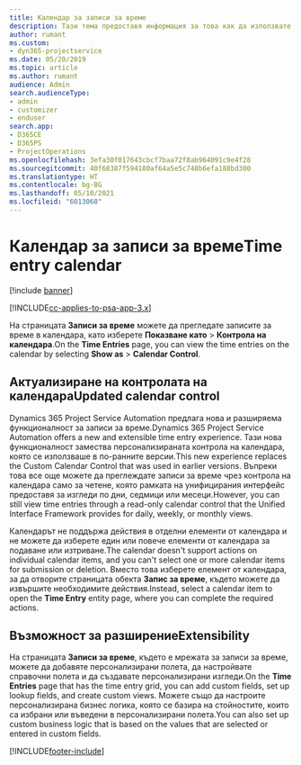 ```yaml
---
title: Календар за записи за време
description: Тази тема предоставя информация за това как да използвате календара за записи за време.
author: rumant
ms.custom:
- dyn365-projectservice
ms.date: 05/20/2019
ms.topic: article
ms.author: rumant
audience: Admin
search.audienceType:
- admin
- customizer
- enduser
search.app:
- D365CE
- D365PS
- ProjectOperations
ms.openlocfilehash: 3efa30f017643cbcf7baa72f8ab964091c9e4f28
ms.sourcegitcommit: 40f68387f594180af64a5e5c748b6efa188bd300
ms.translationtype: HT
ms.contentlocale: bg-BG
ms.lasthandoff: 05/10/2021
ms.locfileid: "6013068"
---
```

# <a name="time-entry-calendar"></a><span data-ttu-id="49d05-103">Календар за записи за време</span><span class="sxs-lookup"><span data-stu-id="49d05-103">Time entry calendar</span></span>

[!include [banner](../includes/psa-now-project-operations.md)]

[!INCLUDE[cc-applies-to-psa-app-3.x](../includes/cc-applies-to-psa-app-3x.md)]

<span data-ttu-id="49d05-104">На страницата **Записи за време** можете да прегледате записите за време в календара, като изберете **Показване като** \> **Контрола на календара**.</span><span class="sxs-lookup"><span data-stu-id="49d05-104">On the **Time Entries** page, you can view the time entries on the calendar by selecting **Show as** \> **Calendar Control**.</span></span>

## <a name="updated-calendar-control"></a><span data-ttu-id="49d05-105">Актуализиране на контролата на календара</span><span class="sxs-lookup"><span data-stu-id="49d05-105">Updated calendar control</span></span>

<span data-ttu-id="49d05-106">Dynamics 365 Project Service Automation предлага нова и разширяема функционалност за записи за време.</span><span class="sxs-lookup"><span data-stu-id="49d05-106">Dynamics 365 Project Service Automation offers a new and extensible time entry experience.</span></span> <span data-ttu-id="49d05-107">Тази нова функционалност замества персонализираната контрола на календара, която се използваше в по-ранните версии.</span><span class="sxs-lookup"><span data-stu-id="49d05-107">This new experience replaces the Custom Calendar Control that was used in earlier versions.</span></span> <span data-ttu-id="49d05-108">Въпреки това все още можете да преглеждате записи за време чрез контрола на календара само за четене, която рамката на унифицирания интерфейс предоставя за изгледи по дни, седмици или месеци.</span><span class="sxs-lookup"><span data-stu-id="49d05-108">However, you can still view time entries through a read-only calendar control that the Unified Interface Framework provides for daily, weekly, or monthly views.</span></span>

<span data-ttu-id="49d05-109">Календарът не поддържа действия в отделни елементи от календара и не можете да изберете един или повече елементи от календара за подаване или изтриване.</span><span class="sxs-lookup"><span data-stu-id="49d05-109">The calendar doesn't support actions on individual calendar items, and you can't select one or more calendar items for submission or deletion.</span></span> <span data-ttu-id="49d05-110">Вместо това изберете елемент от календара, за да отворите страницата обекта **Запис за време**, където можете да извършите необходимите действия.</span><span class="sxs-lookup"><span data-stu-id="49d05-110">Instead, select a calendar item to open the **Time Entry** entity page, where you can complete the required actions.</span></span>

## <a name="extensibility"></a><span data-ttu-id="49d05-111">Възможност за разширение</span><span class="sxs-lookup"><span data-stu-id="49d05-111">Extensibility</span></span>

<span data-ttu-id="49d05-112">На страницата **Записи за време**, където е мрежата за записи за време, можете да добавяте персонализирани полета, да настройвате справочни полета и да създавате персонализирани изгледи.</span><span class="sxs-lookup"><span data-stu-id="49d05-112">On the **Time Entries** page that has the time entry grid, you can add custom fields, set up lookup fields, and create custom views.</span></span> <span data-ttu-id="49d05-113">Можете също да настроите персонализирана бизнес логика, която се базира на стойностите, които са избрани или въведени в персонализирани полета.</span><span class="sxs-lookup"><span data-stu-id="49d05-113">You can also set up custom business logic that is based on the values that are selected or entered in custom fields.</span></span>


[!INCLUDE[footer-include](../includes/footer-banner.md)]